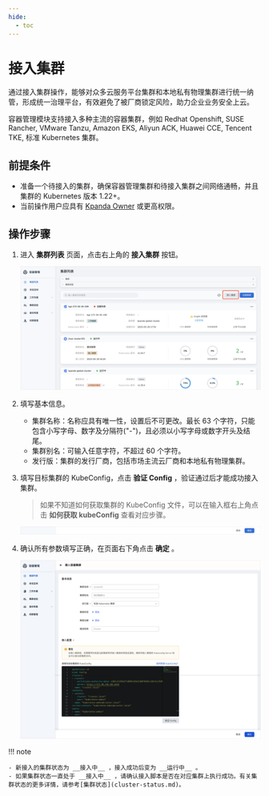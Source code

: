 ```yaml
---
hide:
  - toc
---
```


# 接入集群

通过接入集群操作，能够对众多云服务平台集群和本地私有物理集群进行统一纳管，形成统一治理平台，有效避免了被厂商锁定风险，助力企业业务安全上云。

容器管理模块支持接入多种主流的容器集群，例如 Redhat Openshift, SUSE Rancher, VMware Tanzu, Amazon EKS, Aliyun ACK, Huawei CCE, Tencent TKE, 标准 Kubernetes 集群。

## 前提条件

- 准备一个待接入的集群，确保容器管理集群和待接入集群之间网络通畅，并且集群的 Kubernetes 版本 1.22+。
- 当前操作用户应具有 [Kpanda Owner](../permissions/permission-brief.md) 或更高权限。

## 操作步骤

1. 进入 __集群列表__ 页面，点击右上角的 __接入集群__ 按钮。

    ![接入集群](../../../images/join001.png)

2. 填写基本信息。

    - 集群名称：名称应具有唯一性，设置后不可更改。最长 63 个字符，只能包含小写字母、数字及分隔符("-")，且必须以小写字母或数字开头及结尾。
    - 集群别名：可输入任意字符，不超过 60 个字符。
    - 发行版：集群的发行厂商，包括市场主流云厂商和本地私有物理集群。

3. 填写目标集群的 KubeConfig，点击 __验证 Config__ ，验证通过后才能成功接入集群。

    > 如果不知道如何获取集群的 KubeConfig 文件，可以在输入框右上角点击 __如何获取 kubeConfig__ 查看对应步骤。

    ![接入集群](../../../images/join003.png)

4. 确认所有参数填写正确，在页面右下角点击 __确定__ 。

    ![接入集群](../../../images/join002.png)

!!! note

    - 新接入的集群状态为 __接入中__ ，接入成功后变为 __运行中__ 。
    - 如果集群状态一直处于 __接入中__ ，请确认接入脚本是否在对应集群上执行成功。有关集群状态的更多详情，请参考[集群状态](cluster-status.md)。
